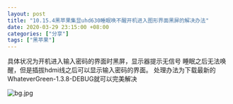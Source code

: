 ```yaml
---
layout: post
title: "10.15.4黑苹果集显uhd630睡眠唤不醒开机进入图形界面黑屏的解决办法"
date: 2020-03-29 23:15:00 +08:00
categories: ["分享"]
tags: ["黑苹果"]
---
```


具体状况为开机进入输入密码的界面时黑屏，显示器提示无信号
睡眠之后无法唤醒，但是插拔hdmi线之后可以显示输入密码的界面。
处理办法为下载最新的WhateverGreen-1.3.8-DEBUG就可以完美解决


![bg.jpg][1]


  [1]: https://xy07-1251893119.costj.myqcloud.com/2020/12/21/1721889983.jpg